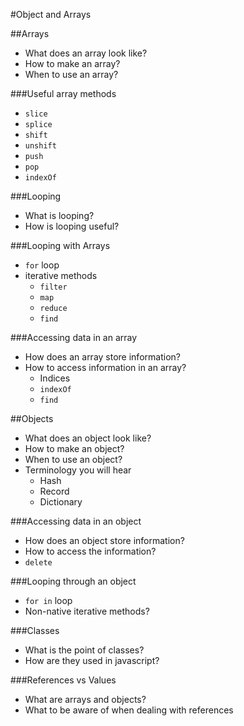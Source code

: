 #Object and Arrays

##Arrays
- What does an array look like?
- How to make an array?
- When to use an array?

###Useful array methods
- `slice`
- `splice`
- `shift`
- `unshift`
- `push`
- `pop`
- `indexOf`

###Looping
- What is looping?
- How is looping useful?

###Looping with Arrays
- `for` loop
- iterative methods
  - `filter`
  - `map`
  - `reduce`
  - `find`

###Accessing data in an array
- How does an array store information?
- How to access information in an array?
  - Indices
  - `indexOf`
  - `find` 


##Objects
- What does an object look like?
- How to make an object?
- When to use an object?
- Terminology you will hear
  - Hash
  - Record
  - Dictionary

###Accessing data in an object
- How does an object store information?
- How to access the information?
- `delete`

###Looping through an object
- `for in` loop
- Non-native iterative methods?

###Classes
- What is the point of classes?
- How are they used in javascript?

###References vs Values
- What are arrays and objects?
- What to be aware of when dealing with references
